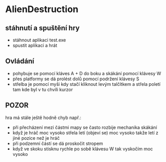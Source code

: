 # AlienDestruction

## stáhnutí a spuštění hry
* stáhnout aplikaci test.exe
* spustit aplikaci a hrát

## Ovládání
* pohybuje se pomocí kláves A + D do boku a skákání pomocí klávesy W 
* přes platformy se dá prolést dolů pomocí podržení klávesy S
* střelba je pomocí myši kdy stačí kliknout levým talčítkem a střela poletí tam kde byl v tu chvíli kurzor

## POZOR
hra má stále ještě hodně chyb např.:
* při přecházení mezi částmi mapy se často rozbije mechanika skákání
* když je hráč moc vysoko střela letí (objeví se) moc vysoko takže letí z jiné pozice než je hráč
* při podzemní částí se dá proskočit stropem
* když ve skoku stisknu rychle po sobě klávesu W tak vyskočím moc vysoko
